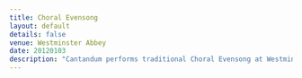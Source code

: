 ```yaml
---
title: Choral Evensong
layout: default
details: false
venue: Westminster Abbey
date: 20120103
description: "Cantandum performs traditional Choral Evensong at Westminster Abbey, featuring timeless Anglican liturgical music in one of London's most historic venues."
---
```

